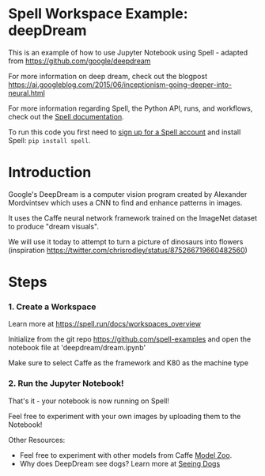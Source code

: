 # Spell Workspace Example: deepDream

This is an example of how to use Jupyter Notebook using Spell - adapted from https://github.com/google/deepdream

For more information on deep dream, check out the blogpost https://ai.googleblog.com/2015/06/inceptionism-going-deeper-into-neural.html

For more information regarding Spell, the Python API, runs, and workflows,
check out the [Spell documentation](https://spell.run/docs).

To run this code you first need to [sign up for a Spell account](https://web.spell.run/register)
and install Spell: `pip install spell`.

# Introduction
Google's DeepDream is a computer vision program created by Alexander Mordvintsev which uses a CNN to find and enhance patterns in images.

It uses the Caffe neural network framework trained on the ImageNet dataset to produce "dream visuals".

We will use it today to attempt to turn a picture of dinosaurs into flowers (inspiration https://twitter.com/chrisrodley/status/875266719660482560)

# Steps

### 1. Create a Workspace
Learn more at https://spell.run/docs/workspaces_overview

Initialize from the git repo https://github.com/spell-examples and open the notebook file at 'deepdream/dream.ipynb'

Make sure to select Caffe as the framework and K80 as the machine type

### 2. Run the Jupyter Notebook!
That's it - your notebook is now running on Spell!

Feel free to experiment with your own images by uploading them to the Notebook!

Other Resources:
* Feel free to experiment with other models from Caffe [Model Zoo](https://github.com/BVLC/caffe/wiki/Model-Zoo).
* Why does DeepDream see dogs? Learn more at [Seeing Dogs](https://www.fastcompany.com/3048941/why-googles-deep-dream-ai-hallucinates-in-dog-faces)
